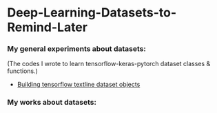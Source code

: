 # Deep-Learning-Datasets-to-Remind-Later

### My general experiments about datasets:
(The codes I wrote to learn tensorflow-keras-pytorch dataset classes & functions.)
* [Building tensorflow textline dataset objects](https://www.kaggle.commy-tf-data-experiments)

### My works about datasets:


